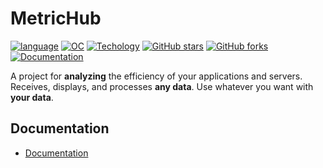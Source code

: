 # MetricHub
[![language](https://img.shields.io/badge/language-python3.12-blue)](https://docs.python.org/3.12/)
[![OC](https://img.shields.io/badge/OS-linux%2C%20windows%2C%20macOS-red)]()
[![Techology](https://img.shields.io/badge/Technology-Docker-green)](https://www.docker.com/)
[![GitHub stars](https://img.shields.io/github/stars/DataScience-py/MetricHub.svg?style=social)](https://github.com/DataScience-py/MetricHub/stargazers)
[![GitHub forks](https://img.shields.io/github/forks/DataScience-py/MetricHub.svg?style=social)](https://github.com/DataScience-py/MetricHub/forks)
[![Documentation](https://img.shields.io/badge/Documentation-yelow)](https://github.com/DataScience-py/MetricHub/tree/main/docs/)

A project for **analyzing** the efficiency of your applications and servers. Receives,  displays, and processes **any data**. Use whatever you want with **your data**.


## Documentation

- [Documentation](https://github.com/DataScience-py/MetricHub/tree/main/docs/)
